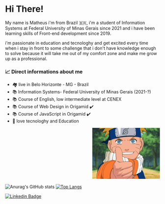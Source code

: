 # Hi There!

   My name is Matheus i'm from Brazil 🇧🇷, i'm a student of Information Systems at Federal University of Minas Gerais since 2021 and i have been learning skills of Front-end development since 2019.
  
   i'm passionate in education and tecnologhy and get excited every time when i stay in front to some challenge that i don't have knowledge enough to solve because it will take me out of my comfort zone and make me grow up as a professional.

### 📈 Direct informations about me
   - 🏘️ live in Belo Horizonte - MG - Brazil
   - 📚 Information Systems- Federal University of Minas Gerais (2021-?)
   - 📚 Course of English, low intermediate level at CENEX
   - 📚 Course of Web Design in Origamid ✔️
   - 📚 Course of JavaScript in Origamid ✔️
   - 💚 love tecnologhy and Education

<p align="right" top="-30px" >
   <img src="https://github.com/1995-Matheus-Lima/1995-Matheus-Lima/blob/main/fa9775da859923c4cc65608ada8e8d81.gif">
</p>

   
![Anurag's GitHub stats](https://github-readme-stats.vercel.app/api?username=1995-Matheus-Lima&show_icons=true&theme=radical)
[![Top Langs](https://github-readme-stats.vercel.app/api/top-langs/?username=1995-Matheus-Lima&layout=compact)](https://github.com/anuraghazra/github-readme-stats)


[![Linkedin Badge](https://img.shields.io/badge/-LinkedIn-blue?style=flat-square&logo=Linkedin&logoColor=white&link=https://www.linkedin.com/in/matheus-henrique-275411151/)](https://www.linkedin.com/in/matheus-henrique-275411151/) 
<!--
**1995-Matheus-Lima/1995-Matheus-Lima** is a ✨ _special_ ✨ repository because its `README.md` (this file) appears on your GitHub profile.

Here are some ideas to get you started:

- 🔭 I’m currently working on ...
- 🌱 I’m currently learning ...
- 👯 I’m looking to collaborate on ...
- 🤔 I’m looking for help with ...
- 💬 Ask me about ...
- 📫 How to reach me: ...
- 😄 Pronouns: ...
- ⚡ Fun fact: ...
-->
